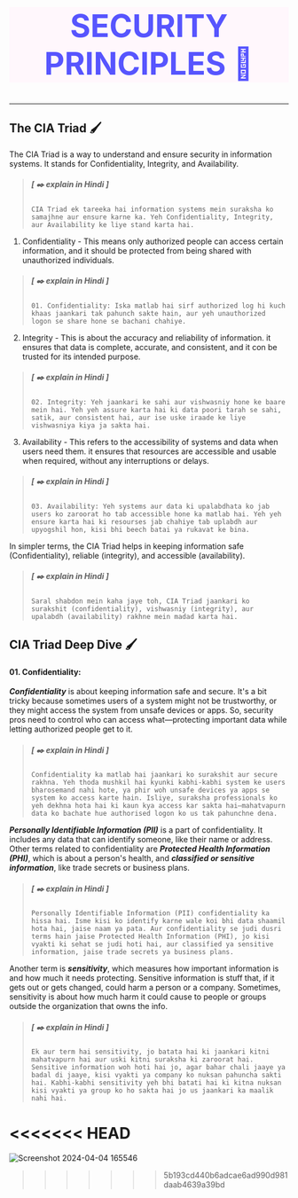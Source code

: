 <div align="center" style="font-size:28px; color:#5755FE; background-color:#FFF7FC;">
  <h1>SECURITY PRINCIPLES 👻</h1>
</div>

---

## The CIA Triad 🖌️

The CIA Triad is a way to understand and ensure security in information systems. It stands for Confidentiality, Integrity, and Availability.

>##### [ ✒️ explain in Hindi ]
> `CIA Triad ek tareeka hai information systems mein suraksha ko samajhne aur ensure karne ka. Yeh Confidentiality, Integrity, aur Availability ke liye stand karta hai.`

 01. Confidentiality - This means only authorized people can access certain information, and it should be protected from being shared with unauthorized individuals.
>##### [ ✒️ explain in Hindi ]
 > `01. Confidentiality: Iska matlab hai sirf authorized log hi kuch khaas jaankari tak pahunch sakte hain, aur yeh unauthorized logon se share hone se bachani chahiye. `
 02. Integrity - This is about the accuracy and reliability of information. it ensures that data is complete, accurate, and consistent, and it con be trusted for its intended purpose.
>##### [ ✒️ explain in Hindi ]
 > `02. Integrity: Yeh jaankari ke sahi aur vishwasniy hone ke baare mein hai. Yeh yeh assure karta hai ki data poori tarah se sahi, satik, aur consistent hai, aur ise uske iraade ke liye vishwasniya kiya ja sakta hai.`
 03. Availability - This refers to the accessibility of systems and data when users need them. it ensures that resources are accessible and usable when required, without any interruptions or delays.
>##### [ ✒️ explain in Hindi ]
 > `03. Availability: Yeh systems aur data ki upalabdhata ko jab users ko zaroorat ho tab accessible hone ka matlab hai. Yeh yeh ensure karta hai ki resourses jab chahiye tab uplabdh aur upyogshil hon, kisi bhi beech batai ya rukavat ke bina.`

In simpler terms, the CIA Triad helps in keeping information safe (Confidentiality), reliable (integrity), and accessible (availability).

>##### [ ✒️ explain in Hindi ]
> `Saral shabdon mein kaha jaye toh, CIA Triad jaankari ko surakshit (confidentiality), vishwasniy (integrity), aur upalabdh (availability) rakhne mein madad karta hai.` 



## CIA Triad Deep Dive 🖌️

#### 01. Confidentiality: 
***Confidentiality*** is about keeping information safe and secure. It's a bit tricky because sometimes users of a system might not be trustworthy, or they might access the system from unsafe devices or apps. So, security pros need to control who can access what—protecting important data while letting authorized people get to it.

>##### [ ✒️ explain in Hindi ]
> `Confidentiality ka matlab hai jaankari ko surakshit aur secure rakhna. Yeh thoda mushkil hai kyunki kabhi-kabhi system ke users bharosemand nahi hote, ya phir woh unsafe devices ya apps se system ko access karte hain. Isliye, suraksha professionals ko yeh dekhna hota hai ki kaun kya access kar sakta hai—mahatvapurn data ko bachate hue authorised logon ko us tak pahunchne dena.`

***Personally Identifiable Information (PII)*** is a part of confidentiality. It includes any data that can identify someone, like their name or address. Other terms related to confidentiality are ***Protected Health Information (PHI)***, which is about a person's health, and ***classified or sensitive information***, like trade secrets or business plans.

>##### [ ✒️ explain in Hindi ]
> `Personally Identifiable Information (PII) confidentiality ka hissa hai. Isme kisi ko identify karne wale koi bhi data shaamil hota hai, jaise naam ya pata. Aur confidentiality se judi dusri terms hain jaise Protected Health Information (PHI), jo kisi vyakti ki sehat se judi hoti hai, aur classified ya sensitive information, jaise trade secrets ya business plans.`

Another term is ***sensitivity***, which measures how important information is and how much it needs protecting. Sensitive information is stuff that, if it gets out or gets changed, could harm a person or a company. Sometimes, sensitivity is about how much harm it could cause to people or groups outside the organization that owns the info.

>##### [ ✒️ explain in Hindi ]
> `Ek aur term hai sensitivity, jo batata hai ki jaankari kitni mahatvapurn hai aur uski kitni suraksha ki zaroorat hai. Sensitive information woh hoti hai jo, agar bahar chali jaaye ya badal di jaaye, kisi vyakti ya company ko nuksan pahuncha sakti hai. Kabhi-kabhi sensitivity yeh bhi batati hai ki kitna nuksan kisi vyakti ya group ko ho sakta hai jo us jaankari ka maalik nahi hai.`

<<<<<<< HEAD
=======
![Screenshot 2024-04-04 165546](https://github.com/JEETAHIRWAR/My-Cyber-Security-Learnings/assets/102626329/f69208cb-c833-4c48-b573-008e39b2b177)
>>>>>>> 5b193cd440b6adcae6ad990d981daab4639a39bd
